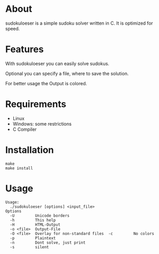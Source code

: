 # About

sudokuloeser is a simple sudoku solver written in C. It is optimized for speed.

# Features

With sudokuloeser you can easily solve sudokus.

Optional you can specify a file, where to save the solution.

For better usage the Output is colored.

# Requirements

* Linux
* Windows: some restrictions
* C Compiler

# Installation

    make
    make install

# Usage

    Usage:
      ./sudokuloeser [options] <input_file>
    Options
      -U         Unicode borders
      -h         This help
      -H         HTML-Output
      -o <file>  Output-File
      -O <file>  Overlay for non-standard files  -c         No colors
      -p         Plaintext
      -n         Dont solve, just print
      -s         silent
